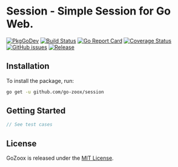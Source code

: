 # Session - Simple Session for Go Web.

[![PkgGoDev](https://pkg.go.dev/badge/github.com/go-zoox/session)](https://pkg.go.dev/github.com/go-zoox/session)
[![Build Status](https://github.com/go-zoox/session/actions/workflows/ci.yml/badge.svg?branch=master)](https://github.com/go-zoox/session/actions/workflows/ci.yml)
[![Go Report Card](https://goreportcard.com/badge/github.com/go-zoox/session)](https://goreportcard.com/report/github.com/go-zoox/session)
[![Coverage Status](https://coveralls.io/repos/github/go-zoox/session/badge.svg?branch=master)](https://coveralls.io/github/go-zoox/session?branch=master)
[![GitHub issues](https://img.shields.io/github/issues/go-zoox/session.svg)](https://github.com/go-zoox/session/issues)
[![Release](https://img.shields.io/github/tag/go-zoox/session.svg?label=Release)](https://github.com/go-zoox/session/tags)

## Installation
To install the package, run:
```bash
go get -u github.com/go-zoox/session
```

## Getting Started

```go
// See test cases
```

## License
GoZoox is released under the [MIT License](./LICENSE).
